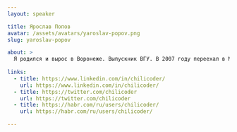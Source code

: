 ```yaml
---
layout: speaker

title: Ярослав Попов
avatar: /assets/avatars/yaroslav-popov.png
slug: yaroslav-popov

about: >
  Я родился и вырос в Воронеже. Выпускник ВГУ. В 2007 году переехал в Москву, где работал алгоритмическим трейдером. Постепенно перешел в IT и дорос до начальника отдела веб-разработки. В 2014 году переехал в Берлин веб-разработчиком. Закончил программу Master of Web Science кельнского университета прикладных наук. Сейчас работаю в Siemens AG.
  
links:
  - title: https://www.linkedin.com/in/chilicoder/
    url: https://www.linkedin.com/in/chilicoder/
  - title: https://twitter.com/chilicoder
    url: https://twitter.com/chilicoder
  - title: https://habr.com/ru/users/chilicoder/
    url: https://habr.com/ru/users/chilicoder/

---
```




